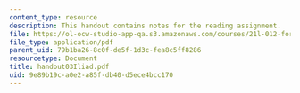 ```yaml
---
content_type: resource
description: This handout contains notes for the reading assignment.
file: https://ol-ocw-studio-app-qa.s3.amazonaws.com/courses/21l-012-forms-of-western-narrative-spring-2004/9e89b19ca0e2a85fdb40d5ece4bcc170_handout03Iliad.pdf
file_type: application/pdf
parent_uid: 79b1ba26-8c0f-de5f-1d3c-fea8c5ff8286
resourcetype: Document
title: handout03Iliad.pdf
uid: 9e89b19c-a0e2-a85f-db40-d5ece4bcc170
---
```

